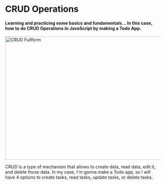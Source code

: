 <h1>CRUD Operations</h1>

<h4>Learning and practicing some basics and fundamentals... In this case, how to do CRUD Operations in JavaScript by making a Todo App.</h4>

<img src="https://dev-to-uploads.s3.amazonaws.com/uploads/articles/3md2xtw76u0y1fr8polm.png" alt="CRUD Fullform" width="800" height="400" loading="lazy">

<p>CRUD is a type of mechanism that allows to create data, read data, edit it, and delete those data. In my case, I'm gonna make a Todo app, so I will have 4 options to create tasks, read tasks, update tasks, or delete tasks.</p>
